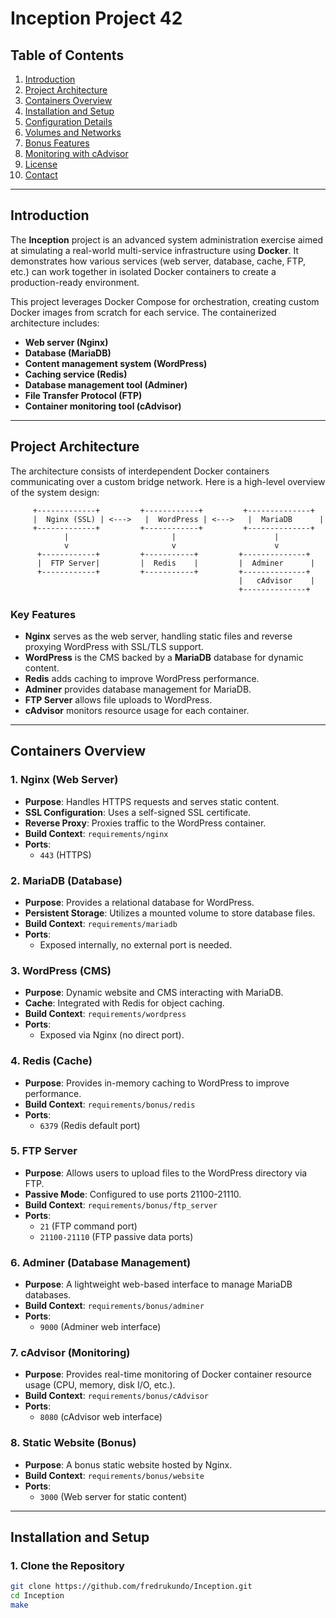 # Inception Project 42

## Table of Contents
1. [Introduction](#introduction)
2. [Project Architecture](#project-architecture)
3. [Containers Overview](#containers-overview)
4. [Installation and Setup](#installation-and-setup)
5. [Configuration Details](#configuration-details)
6. [Volumes and Networks](#volumes-and-networks)
7. [Bonus Features](#bonus-features)
8. [Monitoring with cAdvisor](#monitoring-with-cadvisor)
9. [License](#license)
10. [Contact](#contact)

---

## Introduction

The **Inception** project is an advanced system administration exercise aimed at simulating a real-world multi-service infrastructure using **Docker**. It demonstrates how various services (web server, database, cache, FTP, etc.) can work together in isolated Docker containers to create a production-ready environment.

This project leverages Docker Compose for orchestration, creating custom Docker images from scratch for each service. The containerized architecture includes:
- **Web server (Nginx)**
- **Database (MariaDB)**
- **Content management system (WordPress)**
- **Caching service (Redis)**
- **Database management tool (Adminer)**
- **File Transfer Protocol (FTP)**
- **Container monitoring tool (cAdvisor)**

---

## Project Architecture

The architecture consists of interdependent Docker containers communicating over a custom bridge network. Here is a high-level overview of the system design:

         +-------------+         +------------+         +--------------+
         |  Nginx (SSL) | <--->   |  WordPress | <--->   |  MariaDB      |
         +-------------+         +------------+         +--------------+
                |                       |                      |
                v                       v                      v
          +------------+         +-----------+         +--------------+
          |  FTP Server|         |  Redis    |         |  Adminer      |
          +------------+         +-----------+         +--------------+
                                                       |   cAdvisor    |
                                                       +--------------+

### Key Features
- **Nginx** serves as the web server, handling static files and reverse proxying WordPress with SSL/TLS support.
- **WordPress** is the CMS backed by a **MariaDB** database for dynamic content.
- **Redis** adds caching to improve WordPress performance.
- **Adminer** provides database management for MariaDB.
- **FTP Server** allows file uploads to WordPress.
- **cAdvisor** monitors resource usage for each container.

---

## Containers Overview

### 1. **Nginx (Web Server)**
- **Purpose**: Handles HTTPS requests and serves static content.
- **SSL Configuration**: Uses a self-signed SSL certificate.
- **Reverse Proxy**: Proxies traffic to the WordPress container.
- **Build Context**: `requirements/nginx`
- **Ports**: 
  - `443` (HTTPS)

### 2. **MariaDB (Database)**
- **Purpose**: Provides a relational database for WordPress.
- **Persistent Storage**: Utilizes a mounted volume to store database files.
- **Build Context**: `requirements/mariadb`
- **Ports**: 
  - Exposed internally, no external port is needed.
  
### 3. **WordPress (CMS)**
- **Purpose**: Dynamic website and CMS interacting with MariaDB.
- **Cache**: Integrated with Redis for object caching.
- **Build Context**: `requirements/wordpress`
- **Ports**: 
  - Exposed via Nginx (no direct port).

### 4. **Redis (Cache)**
- **Purpose**: Provides in-memory caching to WordPress to improve performance.
- **Build Context**: `requirements/bonus/redis`
- **Ports**:
  - `6379` (Redis default port)

### 5. **FTP Server**
- **Purpose**: Allows users to upload files to the WordPress directory via FTP.
- **Passive Mode**: Configured to use ports 21100-21110.
- **Build Context**: `requirements/bonus/ftp_server`
- **Ports**:
  - `21` (FTP command port)
  - `21100-21110` (FTP passive data ports)

### 6. **Adminer (Database Management)**
- **Purpose**: A lightweight web-based interface to manage MariaDB databases.
- **Build Context**: `requirements/bonus/adminer`
- **Ports**:
  - `9000` (Adminer web interface)

### 7. **cAdvisor (Monitoring)**
- **Purpose**: Provides real-time monitoring of Docker container resource usage (CPU, memory, disk I/O, etc.).
- **Build Context**: `requirements/bonus/cAdvisor`
- **Ports**:
  - `8080` (cAdvisor web interface)

### 8. **Static Website (Bonus)**
- **Purpose**: A bonus static website hosted by Nginx.
- **Build Context**: `requirements/bonus/website`
- **Ports**:
  - `3000` (Web server for static content)

---

## Installation and Setup

### 1. **Clone the Repository**
   ```bash
   git clone https://github.com/fredrukundo/Inception.git
   cd Inception
   make
   ```
